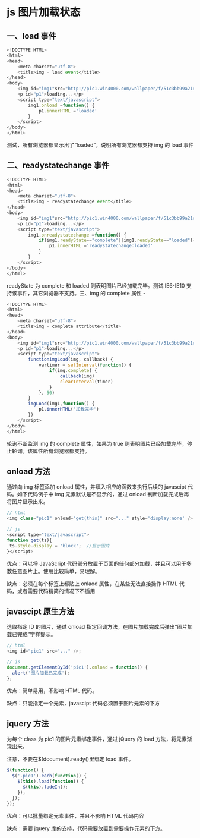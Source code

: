 <!-- Date: 2016-08-11 20:01:43 -->

# js 图片加载状态

## 一、load 事件

```js
<!DOCTYPE HTML>
<html>
<head>
    <meta charset="utf-8">
    <title>img - load event</title>
</head>
<body>
    <img id="img1"src="http://pic1.win4000.com/wallpaper/f/51c3bb99a21ea.jpg">
    <p id="p1">loading...</p>
    <script type="text/javascript">
        img1.onload =function() {
            p1.innerHTML ='loaded'
        }
    </script>
</body>
</html>
```

测试，所有浏览器都显示出了“loaded”，说明所有浏览器都支持 img 的 load 事件

## 二、readystatechange 事件

```js
<!DOCTYPE HTML>
<html>
<head>
    <meta charset="utf-8">
    <title>img - readystatechange event</title>
</head>
<body>
    <img id="img1"src="http://pic1.win4000.com/wallpaper/f/51c3bb99a21ea.jpg">
    <p id="p1">loading...</p>
    <script type="text/javascript">
        img1.onreadystatechange =function() {
            if(img1.readyState=="complete"||img1.readyState=="loaded"){
                p1.innerHTML ='readystatechange:loaded'
            }
        }
    </script>
</body>
</html>
```

readyState 为 complete 和 loaded 则表明图片已经加载完毕。测试 IE6-IE10 支持该事件，其它浏览器不支持。三、img 的 complete 属性 -

```js
<!DOCTYPE HTML>
<html>
<head>
    <meta charset="utf-8">
    <title>img - complete attribute</title>
</head>
<body>
    <img id="img1"src="http://pic1.win4000.com/wallpaper/f/51c3bb99a21ea.jpg">
    <p id="p1">loading...</p>
    <script type="text/javascript">
        functionimgLoad(img, callback) {
            vartimer = setInterval(function() {
                if(img.complete) {
                    callback(img)
                    clearInterval(timer)
                }
            }, 50)
        }
        imgLoad(img1,function() {
            p1.innerHTML('加载完毕')
        })
    </script>
</body>
</html>
```

轮询不断监测 img 的 complete 属性，如果为 true 则表明图片已经加载完毕，停止轮询。该属性所有浏览器都支持。

## onload 方法

通过向 img 标签添加 onload 属性，并填入相应的函数来执行后续的 javascipt 代码。如下代码例子中 img 元素默认是不显示的，通过 onload 判断加载完成后再将图片显示出来。

```js
// html
<img class="pic1" onload="get(this)" src="..." style='display:none' />

// js
<script type="text/javascript">
function get(ts){
 ts.style.display = 'block';  //显示图片
}</script>
```

优点：可以将 JavaScript 代码部分放置于页面的任何部分加载，并且可以用于多数任意图片上。使用比较简单，易理解。

缺点：必须在每个标签上都贴上 onlaod 属性，在某些无法直接操作 HTML 代码，或者需要代码精简的情况下不适用

## javascipt 原生方法

选取指定 ID 的图片，通过 onload 指定回调方法，在图片加载完成后弹出“图片加载已完成”字样提示。

```js
// html
<img id="pic1" src="..." />;

// js
document.getElementById('pic1').onload = function() {
  alert('图片加载已完成');
};
```

优点：简单易用，不影响 HTML 代码。

缺点：只能指定一个元素，javascipt 代码必须置于图片元素的下方

## jquery 方法

为每个 class 为 pic1 的图片元素绑定事件，通过 jQuery 的 load 方法，将元素渐现出来。

注意，不要在$(document).ready()里绑定 load 事件。

```js
$(function() {
  $('.pic1').each(function() {
    $(this).load(function() {
      $(this).fadeIn();
    });
  });
});
```

优点：可以批量绑定元素事件，并且不影响 HTML 代码内容

缺点：需要 jquery 库的支持，代码需要放置到需要操作元素的下方。

